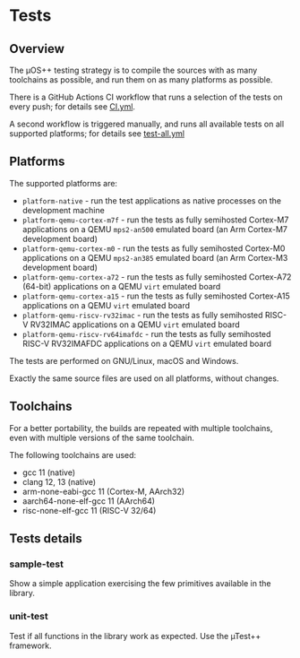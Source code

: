 # Tests

## Overview

The µOS++ testing strategy is to compile the sources with as many
toolchains as possible, and run them on as many platforms as possible.

There is a GitHub Actions CI workflow that runs a selection of the
tests on every push; for details see
[CI.yml](../.github/workflows/CI.yml).

A second workflow is triggered manually, and runs all available tests
on all supported platforms; for details see
[test-all.yml](../.github/workflows/test-all.yml)

## Platforms

The supported platforms are:

- `platform-native` - run the test applications as native processes
  on the development machine
- `platform-qemu-cortex-m7f` - run the tests as fully semihosted Cortex-M7
  applications on a QEMU `mps2-an500` emulated board
  (an Arm Cortex-M7 development board)
- `platform-qemu-cortex-m0` - run the tests as fully semihosted Cortex-M0
  applications on a QEMU `mps2-an385` emulated board
  (an Arm Cortex-M3 development board)
- `platform-qemu-cortex-a72` - run the tests as fully semihosted Cortex-A72
  (64-bit) applications on a QEMU `virt` emulated board
- `platform-qemu-cortex-a15` - run the tests as fully semihosted Cortex-A15
  applications on a QEMU `virt` emulated board
- `platform-qemu-riscv-rv32imac` - run the tests as fully semihosted RISC-V
  RV32IMAC applications on a QEMU `virt` emulated board
- `platform-qemu-riscv-rv64imafdc` - run the tests as fully semihosted RISC-V
  RV32IMAFDC applications on a QEMU `virt` emulated board

The tests are performed on GNU/Linux, macOS and Windows.

Exactly the same source files are used on all platforms, without
changes.

## Toolchains

For a better portability, the builds are repeated with multiple toolchains,
even with multiple versions of the same toolchain.

The following toolchains are used:

- gcc 11 (native)
- clang 12, 13 (native)
- arm-none-eabi-gcc 11 (Cortex-M, AArch32)
- aarch64-none-elf-gcc 11 (AArch64)
- risc-none-elf-gcc 11 (RISC-V 32/64)

## Tests details

### sample-test

Show a simple application exercising the
few primitives available in the library.

### unit-test

Test if all functions in the library
work as expected. Use the µTest++ framework.
